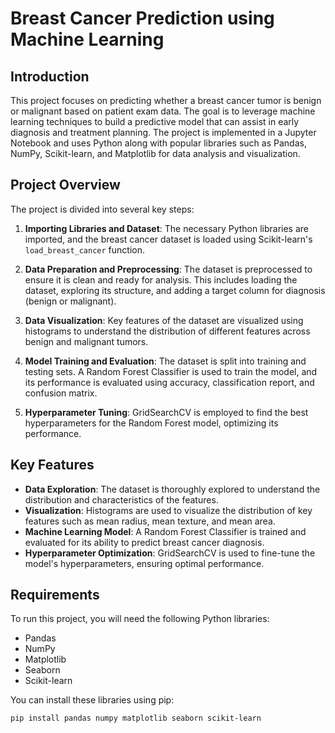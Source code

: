 # Breast Cancer Prediction using Machine Learning

## Introduction

This project focuses on predicting whether a breast cancer tumor is benign or malignant based on patient exam data. The goal is to leverage machine learning techniques to build a predictive model that can assist in early diagnosis and treatment planning. The project is implemented in a Jupyter Notebook and uses Python along with popular libraries such as Pandas, NumPy, Scikit-learn, and Matplotlib for data analysis and visualization.

## Project Overview

The project is divided into several key steps:

1. **Importing Libraries and Dataset**: The necessary Python libraries are imported, and the breast cancer dataset is loaded using Scikit-learn's `load_breast_cancer` function.

2. **Data Preparation and Preprocessing**: The dataset is preprocessed to ensure it is clean and ready for analysis. This includes loading the dataset, exploring its structure, and adding a target column for diagnosis (benign or malignant).

3. **Data Visualization**: Key features of the dataset are visualized using histograms to understand the distribution of different features across benign and malignant tumors.

4. **Model Training and Evaluation**: The dataset is split into training and testing sets. A Random Forest Classifier is used to train the model, and its performance is evaluated using accuracy, classification report, and confusion matrix.

5. **Hyperparameter Tuning**: GridSearchCV is employed to find the best hyperparameters for the Random Forest model, optimizing its performance.

## Key Features

- **Data Exploration**: The dataset is thoroughly explored to understand the distribution and characteristics of the features.
- **Visualization**: Histograms are used to visualize the distribution of key features such as mean radius, mean texture, and mean area.
- **Machine Learning Model**: A Random Forest Classifier is trained and evaluated for its ability to predict breast cancer diagnosis.
- **Hyperparameter Optimization**: GridSearchCV is used to fine-tune the model's hyperparameters, ensuring optimal performance.

## Requirements

To run this project, you will need the following Python libraries:

- Pandas
- NumPy
- Matplotlib
- Seaborn
- Scikit-learn

You can install these libraries using pip:

```bash
pip install pandas numpy matplotlib seaborn scikit-learn
